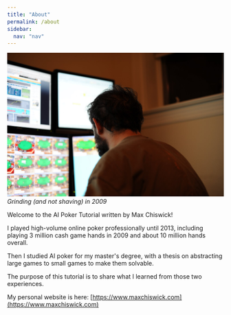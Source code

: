 ```yaml
---
title: "About"
permalink: /about
sidebar:
  nav: "nav"
---
```


![Me](./assets/images/bio-photo.jpg)
*Grinding (and not shaving) in 2009*

Welcome to the AI Poker Tutorial written by Max Chiswick!

I played high-volume online poker professionally until 2013, including playing 3 million cash game hands in 2009 and about 10 million hands overall. 

Then I studied AI poker for my master's degree, with a thesis on abstracting large games to small games to make them solvable. 

The purpose of this tutorial is to share what I learned from those two experiences.

My personal website is here: [https://www.maxchiswick.com](https://www.maxchiswick.com)
